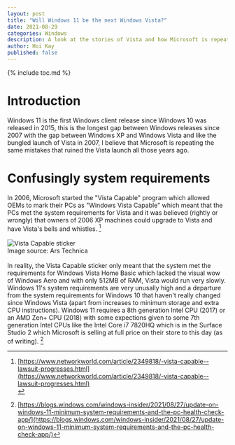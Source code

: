 ```yaml
---
layout: post
title: "Will Windows 11 be the next Windows Vista?"
date: 2021-08-29
categories: Windows
description: A look at the stories of Vista and how Microsoft is repeating the same mistakes.
author: Hoi Kay
published: false
---
```

{% include toc.md %}

# Introduction 
Windows 11 is the first Windows client release since Windows 10 was released in 2015, this is the longest gap between Windows releases since 2007 with the gap between Windows XP and Windows Vista and like the bungled launch of Vista in 2007, I believe that Microsoft is repeating the same mistakes that ruined the Vista launch all those years ago.

# Confusingly system requirements
In 2006, Microsoft started the "Vista Capable" program which allowed OEMs to mark their PCs as "Windows Vista Capable" which meant that the PCs met the system requirements for Vista and it was believed (rightly or wrongly) that owners of 2006 XP machines could upgrade to Vista and have Vista's bells and whistles. [^1] <br>
<br>
![Vista Capable sticker](https://cdn.arstechnica.net/wp-content/uploads/archive/news.media/vista_capable.jpg) <br>
Image source: Ars Technica <br>
<br>
In reality, the Vista Capable sticker only meant that the system met the requirements for Windows Vista Home Basic which lacked the visual wow of Windows Aero and with only 512MB of RAM, Vista would run very slowly.
<br>
Windows 11's system requirements are very unusally high and a departure from the system requirements for Windows 10 that haven't really changed since Windows Vista (apart from increases to minimum storage and extra CPU instructions). Windows 11 requires a 8th generation Intel CPU (2017) or an AMD Zen+ CPU (2018) with some expections given to some 7th generation Intel CPUs like the Intel Core i7 7820HQ which is in the Surface Studio 2 which Microsoft is selling at full price on their store to this day (as of writing). [^2]

[^1]: [https://www.networkworld.com/article/2349818/-vista-capable--lawsuit-progresses.html](https://www.networkworld.com/article/2349818/-vista-capable--lawsuit-progresses.html) <br>
[^2]: [https://blogs.windows.com/windows-insider/2021/08/27/update-on-windows-11-minimum-system-requirements-and-the-pc-health-check-app/](https://blogs.windows.com/windows-insider/2021/08/27/update-on-windows-11-minimum-system-requirements-and-the-pc-health-check-app/)